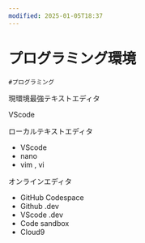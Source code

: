 ```yaml
---
modified: 2025-01-05T18:37
---
```

# プログラミング環境

`#プログラミング`

現環境最強テキストエディタ

VScode

ローカルテキストエディタ

- VScode  
- nano  
- vim , vi  

オンラインエディタ

- GitHub Codespace  
- Github .dev  
- VScode .dev  
- Code sandbox  
- Cloud9